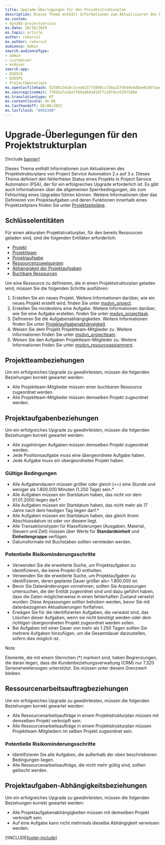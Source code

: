 ```yaml
---
title: Upgrade-Überlegungen für den Projektstrukturplan
description: Dieses Thema enthält Informationen zum Aktualisieren des Projektstrukturplans von Project Service Automation 2.x auf 3.x.
ms.custom:
- dyn365-projectservice
ms.date: 10/18/2019
ms.topic: article
author: ruhercul
ms.author: ruhercul
audience: Admin
search.audienceType:
- admin
- customizer
- enduser
search.app:
- D365CE
- D365PS
- ProjectOperations
ms.openlocfilehash: 5258813410c3cea015775898cc72ba1574549edd8ee0c8b7aad8c94943eb5a60
ms.sourcegitcommit: 7f8d1e7a16af769adb43d1877c28fdce53975db8
ms.translationtype: HT
ms.contentlocale: de-DE
ms.lasthandoff: 08/06/2021
ms.locfileid: "6992340"
---
```

# <a name="upgrade-considerations-for-the-work-breakdown-structure"></a>Upgrade-Überlegungen für den Projektstrukturplan

[!include [banner](../includes/psa-now-project-operations.md)]

Dieses Thema enthält Informationen zum Aktualisieren des Projektstrukturplans von Project Service Automation 2.x auf 3.x. Dieses Thema definiert den fehlerfreien Status eines Projekts in Project Service Automation (PSA), der für ein erfolgreiches Upgrade erforderlich ist. Es gibt auch Informationen über die allgemeinen Sperrbedingungen, die zum Fehlschlag eines Upgrades führen können. Weitere Informationen über das Definieren von Projektaufgaben und deren Funktionen innerhalb eines Projektzeitplans finden Sie unter [Projektzeitpläne](project-creating.md).

## <a name="key-entities"></a>Schlüsselentitäten
Für einen akkuraten Projektstrukturplan, für den bereits Ressourcen geladen sind, sind die folgenden Entitäten erforderlich:

- [Projekt](/dynamics365/customerengagement/on-premises/developer/entities/msdyn_project)
- [Projektteam](/dynamics365/customerengagement/on-premises/developer/entities/msdyn_projectteam)
- [Projektaufgabe](/dynamics365/customerengagement/on-premises/developer/entities/msdyn_projecttask)
- [Ressourcenzuweisungen](/dynamics365/customerengagement/on-premises/developer/entities/msdyn_resourceassignment)
- [Abhängigkeit der Projektaufgaben](/dynamics365/customerengagement/on-premises/developer/entities/msdyn_projecttaskdependency)
- [Buchbare Ressourcen](/dynamics365/customerengagement/on-premises/developer/entities/bookableresource)

Um eine Ressource zu definieren, die in einen Projektstrukturplan geladen wird, müssen Sie die folgenden Schritte ausführen:

1. Erstellen Sie ein neues Projekt. Weitere Informationen darüber, wie ein neues Projekt erstellt wird, finden Sie unter [msdyn_project](/dynamics365/customerengagement/on-premises/developer/entities/msdyn_project).
2. Erstellen Sie mindestens eine Aufgabe. Weitere Informationen darüber, wie Sie eine Aufgabe erstellen, finden Sie unter [msdyn_projecttask](/dynamics365/customerengagement/on-premises/developer/entities/msdyn_projecttask).
3. Definieren Sie die Aufgabenabhängigkeiten. Weitere Informationen finden Sie unter [Projektaufgabenabhängigkeit](/dynamics365/customerengagement/on-premises/developer/entities/msdyn_projecttaskdependency).
4. Weisen Sie dem Projekt Projektteam-Mitglieder zu. Weitere Informationen finden Sie unter [msdyn_projectteam](/dynamics365/customerengagement/on-premises/developer/entities/msdyn_projectteam).
5. Weisen Sie den Aufgaben Projektteam-Mitglieder zu. Weitere Informationen finden Sie unter [msdyn_resourceassignment](/dynamics365/customerengagement/on-premises/developer/entities/msdyn_resourceassignment).

## <a name="project-team-relationships"></a>Projektteambeziehungen

Um ein erfolgreiches Upgrade zu gewährleisten, müssen die folgenden Beziehungen korrekt gewartet werden:
- Alle Projektteam-Mitglieder müssen einer buchbaren Ressource zugeordnet werden.
- Alle Projektteam-Mitglieder müssen demselben Projekt zugeordnet werden. 

## <a name="project-task-relationships"></a>Projektaufgabenbeziehungen
Um ein erfolgreiches Upgrade zu gewährleisten, müssen die folgenden Beziehungen korrekt gewartet werden:

- Alle zugehörigen Aufgaben müssen demselben Projekt zugeordnet werden.
- Jede Positionsaufgabe muss eine übergeordnete Aufgabe haben.
- Jede Aufgabe muss ein übergeordnetes Projekt haben.

### <a name="valid-conditions"></a>Gültige Bedingungen

- Alle Aufgabendauern müssen größer oder gleich (>=) eine Stunde und weniger als 1.800.000 Minuten (1.250 Tage) sein.*
- Alle Aufgaben müssen ein Startdatum haben, das nicht vor dem 01.01.2000 liegen darf.*
- Alle Aufgaben müssen ein Startdatum haben, das nicht mehr als 17 Jahre nach dem heutigen Tag liegen darf.*
- Alle Aufgaben müssen ein Startdatum haben, das gleich ihrem Abschlussdatum ist oder vor diesem liegt.
- Alle Transaktionstypen für Klassifizierungen (Ausgaben, Material, Steuern und Zeit) müssen über Werte für **Standardeinheit** und **Einheitengruppe** verfügen.
- Datumsformate mit Buchstaben sollten vermieden werden.

### <a name="potential-mitigation-steps"></a>Potentielle Risikominderungsschritte
- Verwenden Sie die erweiterte Suche, um Projektaufgaben zu identifizieren, die keine Projekt-ID enthalten.
- Verwenden Sie die erweiterte Suche, um Projektaufgaben zu identifizieren, deren geplante Dauer größer als> 1.800.000 ist.
- Bevor Sie Datenänderungen vornehmen, sollten Sie Anpassungen untersuchen, die der Entität zugeordnet sind und dazu geführt haben, dass die Daten möglicherweise in einen fehlerhaften Zustand versetzt wurden. Diese Anpassungen sollten behoben werden, bevor Sie mit datenbezogenen Aktualisierungen fortfahren.
- Erwägen Sie für die identifizierten Aufgaben, die verwaist sind, das Löschen dieser Aufgaben, wenn sie nicht benötigt werden oder dem richtigen übergeordneten Projekt zugeordnet werden sollen.
- Bei Aufgaben mit einer Dauer von mehr als 1.250 Tagen sollten Sie mehrere Aufgaben hinzufügen, um die Gesamtdauer darzustellen, sofern dies möglich ist.

> [!NOTE]
> Elemente, die mit einem Sternchen (\*) markiert sind, haben Begrenzungen, die daran liegen, dass die Kundenbeziehungsverwaltung (CRM) nur 7.320 Serienerweiterungen unterstützt. Sie müssen unter diesem Grenzwert bleiben.

## <a name="resource-assignment-relationships"></a>Ressourcenarbeitsauftragbeziehungen
Um ein erfolgreiches Upgrade zu gewährleisten, müssen die folgenden Beziehungen korrekt gewartet werden:

- Alle Ressourcenarbeitsaufträge in einem Projektstrukturplan müssen mit demselben Projekt verknüpft sein.
- Alle Ressourcenarbeitsaufträge in einem Projektstrukturplan müssen Projektteam-Mitgliedern im selben Projekt zugeordnet sein.

### <a name="potential-mitigation-steps"></a>Potentielle Risikominderungsschritte
- Identifizieren Sie alle Aufgaben, die außerhalb der oben beschriebenen Bedingungen liegen.  
- Alle Ressourcenarbeitsaufträge, die nicht mehr gültig sind, sollten gelöscht werden.

## <a name="project-task-dependency-relationships"></a>Projektaufgaben-Abhängigkeitsbeziehungen
Um ein erfolgreiches Upgrade zu gewährleisten, müssen die folgenden Beziehungen korrekt gewartet werden:

- Alle Projektaufgabenabhängigkeiten müssen mit demselben Projekt verknüpft sein.
- Auf eine Aufgabe kann nicht mehrmals dieselbe Abhängigkeit verwiesen werden.


[!INCLUDE[footer-include](../includes/footer-banner.md)]